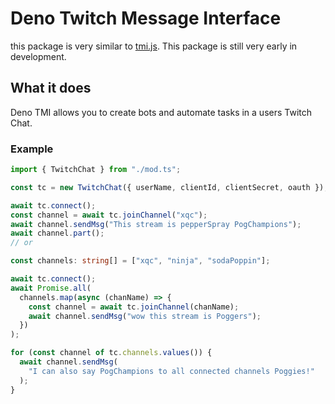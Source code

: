 # Deno Twitch Message Interface

this package is very similar to [tmi.js](https://github.com/tmijs/tmi.js). This package is still very early in development.

## What it does

Deno TMI allows you to create bots and automate tasks in a users Twitch Chat.

### Example

```typescript
import { TwitchChat } from "./mod.ts";

const tc = new TwitchChat({ userName, clientId, clientSecret, oauth });

await tc.connect();
const channel = await tc.joinChannel("xqc");
await channel.sendMsg("This stream is pepperSpray PogChampions");
await channel.part();
// or

const channels: string[] = ["xqc", "ninja", "sodaPoppin"];

await tc.connect();
await Promise.all(
  channels.map(async (chanName) => {
    const channel = await tc.joinChannel(chanName);
    await channel.sendMsg("wow this stream is Poggers");
  })
);

for (const channel of tc.channels.values()) {
  await channel.sendMsg(
    "I can also say PogChampions to all connected channels Poggies!"
  );
}
```
